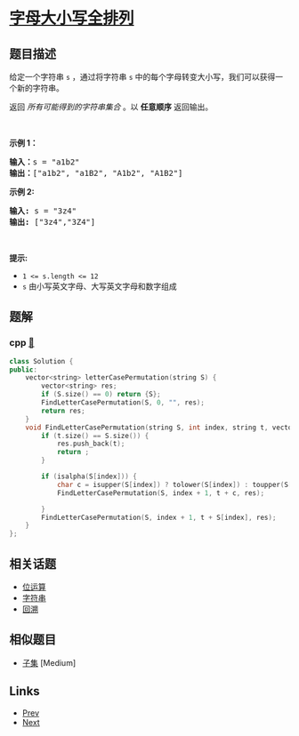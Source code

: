 
# [字母大小写全排列](https://leetcode-cn.com/problems/letter-case-permutation)

## 题目描述

<p>给定一个字符串&nbsp;<code>s</code>&nbsp;，通过将字符串&nbsp;<code>s</code>&nbsp;中的每个字母转变大小写，我们可以获得一个新的字符串。</p>

<p>返回 <em>所有可能得到的字符串集合</em> 。以 <strong>任意顺序</strong> 返回输出。</p>

<p>&nbsp;</p>

<p><strong>示例 1：</strong></p>

<pre>
<strong>输入：</strong>s = "a1b2"
<strong>输出：</strong>["a1b2", "a1B2", "A1b2", "A1B2"]
</pre>

<p><strong>示例 2:</strong></p>

<pre>
<strong>输入:</strong> s = "3z4"
<strong>输出:</strong> ["3z4","3Z4"]
</pre>

<p>&nbsp;</p>

<p><strong>提示:</strong></p>

<ul>
	<li><code>1 &lt;= s.length &lt;= 12</code></li>
	<li><code>s</code>&nbsp;由小写英文字母、大写英文字母和数字组成</li>
</ul>


## 题解

### cpp [🔗](letter-case-permutation.cpp) 
```cpp
class Solution {
public:
    vector<string> letterCasePermutation(string S) {
        vector<string> res;
        if (S.size() == 0) return {S};
        FindLetterCasePermutation(S, 0, "", res);
        return res;
    }
    void FindLetterCasePermutation(string S, int index, string t, vector<string>& res) {
        if (t.size() == S.size()) {
            res.push_back(t);
            return ;
        }

        if (isalpha(S[index])) {
            char c = isupper(S[index]) ? tolower(S[index]) : toupper(S[index]);
            FindLetterCasePermutation(S, index + 1, t + c, res);

        }
        FindLetterCasePermutation(S, index + 1, t + S[index], res);
    }
};
```


## 相关话题

- [位运算](../../tags/bit-manipulation.md) 
- [字符串](../../tags/string.md) 
- [回溯](../../tags/backtracking.md) 


## 相似题目

- [子集](../subsets/README.md)  [Medium] 


## Links

- [Prev](../binary-search/README.md) 
- [Next](../rotated-digits/README.md) 

